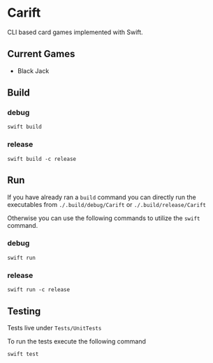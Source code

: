 # Carift

CLI based card games implemented with Swift.

## Current Games

- Black Jack

## Build

### debug

`swift build`

### release

`swift build -c release`

## Run

If you have already ran a `build` command you can directly run the executables from `./.build/debug/Carift` or `./.build/release/Carift`

Otherwise you can use the following commands to utilize the `swift` command.

### debug

`swift run`

### release

`swift run -c release`

## Testing

Tests live under `Tests/UnitTests`

To run the tests execute the following command

`swift test`
